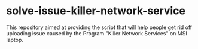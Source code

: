 # solve-issue-killer-network-service
This repository aimed at providing the script that will help people get rid off uploading issue caused by the Program "Killer Network Services" on MSI laptop.
